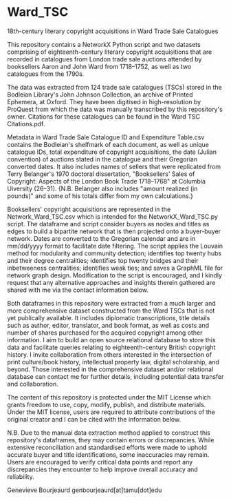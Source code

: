 # Ward_TSC
18th-century literary copyright acquisitions in Ward Trade Sale Catalogues

This repository contains a NetworkX Python script and two datasets comprising of eighteenth-century literary copyright acquisitions that are recorded in catalogues from London trade sale auctions attended by booksellers Aaron and John Ward from 1718–1752, as well as two catalogues from the 1790s.

The data was extracted from 124 trade sale catalogues (TSCs) stored in the Bodleian Library's John Johnson Collection, an archive of Printed Ephemera, at Oxford. They have been digitised in high-resolution by ProQuest from which the data was manually transcribed by this repository's owner. Citations for these catalogues can be found in the Ward TSC Citations.pdf.

Metadata in Ward Trade Sale Catalogue ID and Expenditure Table.csv contains the Bodleian's shelfmark of each document, as well as unique catalogue IDs, total expenditure of copyright acquisitions, the date (Julian convention) of auctions stated in the catalogue and their Gregorian converted dates. It also includes names of sellers that were replicated from Terry Belanger's 1970 doctoral dissertation, "Booksellers' Sales of Copyright: Aspects of the London Book Trade 1718–1768" at Columbia Uiversity (26–31). {N.B. Belanger also includes "amount realized (in pounds)" and some of his totals differ from my own calculations.}

Booksellers' copyright acquisitions are represented in the Network_Ward_TSC.csv which is intended for the NetworkX_Ward_TSC.py script. The dataframe and script consider buyers as nodes and titles as edges to build a bipartite network that is then projected onto a buyer-buyer network. Dates are converted to the Gregorian calendar and are in mm/dd/yyyy format to facilitate date filtering. The script applies the Louvain method for modularity and community detection; identifies top twenty hubs and their degree centralities; identifies top twenty bridges and their inbetweeness centralities; identifies weak ties; and saves a GraphML file for network graph design. Modification to the script is encouraged, and I kindly request that any alternative approaches and insights therein gathered are shared with me via the contact information below. 

Both dataframes in this repository were extracted from a much larger and more comprehensive dataset constructed from the Ward TSCs that is not yet publically available. It includes diplomatic transcriptions, title details such as author, editor, translator, and book format, as well as costs and number of shares purchased for the acquired copyright among other information. I aim to build an open source relational database to store this data and facilitate queries relating to eighteenth-century British copyright history. I invite collaboration from others interested in the intersection of print culture/book history, intellectual property law, digital scholarship, and beyond. Those interested in the comprehensive dataset and/or relational database can contact me for further details, including potential data transfer and collaboration. 

The content of this repository is protected under the MIT License which grants freedom to use, copy, modify, publish, and distribute materials. Under the MIT license, users are required to attribute contributions of the original creator and I can be cited with the information below.

N.B. Due to the manual data extraction method applied to construct this repository's dataframes, they may contain errors or discrepancies. While extensive reconciliation and standardised efforts were made to uphold accurate buyer and title identifications, some inaccuracies may remain. Users are encouraged to verify critical data points and report any discrepancies they encounter to help improve overall accuracy and reliability.

Genevieve Bourjeaurd
genbourjeaurd[at]tamu[dot]edu
